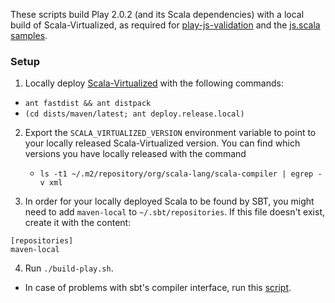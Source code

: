 These scripts build Play 2.0.2 (and its Scala dependencies) with a local
build of Scala-Virtualized, as required for
[play-js-validation](http://github.com/namin/play-js-validation)
and the [js.scala samples](http://github.com/js-scala/samples).

### Setup

1. Locally deploy [Scala-Virtualized](http://github.com/namin/scala/tree/js) with the following commands:
  * `ant fastdist && ant distpack`
  * `(cd dists/maven/latest; ant deploy.release.local)`

2. Export the `SCALA_VIRTUALIZED_VERSION` environment variable to point
   to your locally released Scala-Virtualized version. You can find
   which versions you have locally released with the command
   * `ls -t1 ~/.m2/repository/org/scala-lang/scala-compiler | egrep -v xml`

3. In order for your locally deployed Scala to be found by SBT, you
   might need to add `maven-local` to `~/.sbt/repositories`. If this
   file doesn't exist, create it with the content:

```
[repositories]
maven-local
```

4. Run `./build-play.sh`.
  * In case of problems with sbt's compiler interface, run this [script](https://gist.github.com/1643715).
